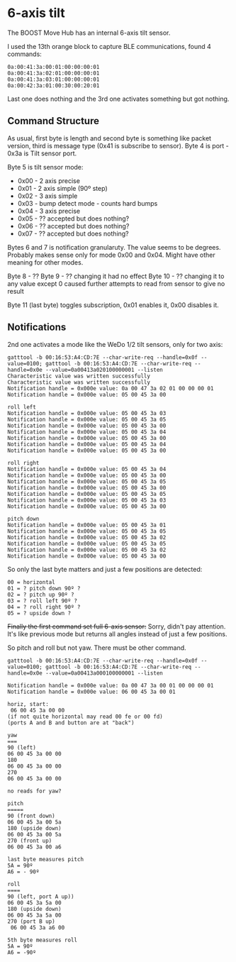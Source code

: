 # 6-axis tilt

The BOOST Move Hub has an internal 6-axis tilt sensor.

I used the 13th orange block to capture BLE communications, found 4 commands:

```
0a:00:41:3a:00:01:00:00:00:01
0a:00:41:3a:02:01:00:00:00:01
0a:00:41:3a:03:01:00:00:00:01
0a:00:42:3a:01:00:30:00:20:01
```

Last one does nothing and the 3rd one activates something but got nothing.

## Command Structure

As usual, first byte is length and second byte is something like packet version, third is message type (0x41 is subscribe to sensor). Byte 4 is port - 0x3a is Tilt sensor port. 

Byte 5 is tilt sensor mode:
- 0x00 - 2 axis precise  
- 0x01 - 2 axis simple (90º step)
- 0x02 - 3 axis simple
- 0x03 - bump detect mode - counts hard bumps
- 0x04 - 3 axis precise
- 0x05 - ?? accepted but does nothing?
- 0x06 - ?? accepted but does nothing?
- 0x07 - ?? accepted but does nothing?

Bytes 6 and 7 is notification granularuty. The value seems to be degrees. Probably makes sense only for mode 0x00 and 0x04. Might have other meaning for other modes. 

Byte 8 - ??
Byte 9 - ?? changing it had no effect
Byte 10 - ?? changing it to any value except 0 caused further attempts to read from sensor to give no result

Byte 11 (last byte) toggles subscription, 0x01 enables it, 0x00 disables it.

## Notifications
2nd one activates a mode like the WeDo 1/2 tilt sensors, only for two axis:

```
gatttool -b 00:16:53:A4:CD:7E --char-write-req --handle=0x0f --value=0100; gatttool -b 00:16:53:A4:CD:7E --char-write-req --handle=0x0e --value=0a00413a020100000001 --listen
Characteristic value was written successfully
Characteristic value was written successfully
Notification handle = 0x000e value: 0a 00 47 3a 02 01 00 00 00 01 
Notification handle = 0x000e value: 05 00 45 3a 00 

roll left
Notification handle = 0x000e value: 05 00 45 3a 03 
Notification handle = 0x000e value: 05 00 45 3a 05 
Notification handle = 0x000e value: 05 00 45 3a 00 
Notification handle = 0x000e value: 05 00 45 3a 04 
Notification handle = 0x000e value: 05 00 45 3a 00 
Notification handle = 0x000e value: 05 00 45 3a 04 
Notification handle = 0x000e value: 05 00 45 3a 00

roll right
Notification handle = 0x000e value: 05 00 45 3a 04 
Notification handle = 0x000e value: 05 00 45 3a 00 
Notification handle = 0x000e value: 05 00 45 3a 05 
Notification handle = 0x000e value: 05 00 45 3a 00 
Notification handle = 0x000e value: 05 00 45 3a 05 
Notification handle = 0x000e value: 05 00 45 3a 03 
Notification handle = 0x000e value: 05 00 45 3a 00

pitch down
Notification handle = 0x000e value: 05 00 45 3a 01 
Notification handle = 0x000e value: 05 00 45 3a 05 
Notification handle = 0x000e value: 05 00 45 3a 02 
Notification handle = 0x000e value: 05 00 45 3a 05 
Notification handle = 0x000e value: 05 00 45 3a 02 
Notification handle = 0x000e value: 05 00 45 3a 00
```



So only the last byte matters and just a few positions are detected:
```
00 = horizontal
01 = ? pitch down 90º ?
02 = ? pitch up 90º ?
03 = ? roll left 90º ?
04 = ? roll right 90º ?
05 = ? upside down ?
```

~~Finally the first command set full 6-axis sensor:~~
Sorry, didn't pay attention. It's like previous mode but returns all angles instead of just a few positions.

So pitch and roll but not yaw. There must be other command.

```
gatttool -b 00:16:53:A4:CD:7E --char-write-req --handle=0x0f --value=0100; gatttool -b 00:16:53:A4:CD:7E --char-write-req --handle=0x0e --value=0a00413a000100000001 --listen

Notification handle = 0x000e value: 0a 00 47 3a 00 01 00 00 00 01 
Notification handle = 0x000e value: 06 00 45 3a 00 01

horiz, start:
 06 00 45 3a 00 00
(if not quite horizontal may read 00 fe or 00 fd)
(ports A and B and button are at "back")

yaw
===
90 (left)
06 00 45 3a 00 00
180
06 00 45 3a 00 00
270
06 00 45 3a 00 00

no reads for yaw?

pitch
=====
90 (front down) 
06 00 45 3a 00 5a
180 (upside down)
06 00 45 3a 00 5a
270 (front up)
06 00 45 3a 00 a6

last byte measures pitch
5A = 90º
A6 = - 90º

roll
====
90 (left, port A up))
06 00 45 3a 5a 00 
180 (upside down)
06 00 45 3a 5a 00
270 (port B up)
 06 00 45 3a a6 00

5th byte measures roll
5A = 90º
A6 = -90º
